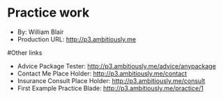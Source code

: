 # Practice work
+ By: William Blair
+ Production URL: <http://p3.ambitiously.me>


#Other links
+ Advice Package Tester: <http://p3.ambitiously.me/advice/anypackage>
+ Contact Me Place Holder: <http://p3.ambitiously.me/contact>
+ Insurance Consult Place Holder: <http://p3.ambitiously.me/consult>
+ First Example Practice Blade: <http://p3.ambitiously.me/practice/1>
